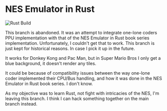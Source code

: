 # NES Emulator in Rust

![Rust Build](https://github.com/acr92/nes_emulator_rs/actions/workflows/rust.yml/badge.svg)

This branch is abandoned. It was an attempt to integrate one-lone coders PPU implementation with that of the NES Emulator in Rust book series implementation. Unfortunately, I couldn't get that to work. This branch is just kept for historical reasons. In case I pick it up in the future.

It works for Donkey Kong and Pac Man, but in Super Mario Bros I only get a blue background, it doesn't render any tiles.

It could be because of compatibility issues between the way one-lone coder implemented their CPU/Bus handling, and how it was done in the NES Emulator in Rust book series. I don't know.

As my objective was to learn Rust, not fight with intricacies of the NES, I'm leaving this branch. I think I can hack something together on the main branch instead.
